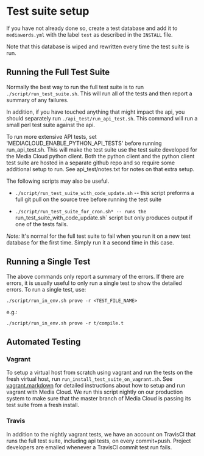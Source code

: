 # Test suite setup

If you have not already done so, create a test database and add it to `mediawords.yml` with the label `test` as
described in the `INSTALL` file.

Note that this database is wiped and rewritten every time the test suite is run.

## Running the Full Test Suite

Normally the best way to run the full test suite is to run `./script/run_test_suite.sh`. This will run all of the tests
and then report a summary of any failures.

In addition, if you have touched anything that might impact the api, you should separately run
`./api_test/run_api_test.sh`.  This command will run a small perl test suite against the api.

To run more extensive API tests, set 'MEDIACLOUD_ENABLE_PYTHON_API_TESTS' before running run_api_test.sh.  This will
make the test suite use the test suite developed for the Media Cloud python client.  Both the python client and the
python client test suite are hosted in a separate github repo and so require some additional setup to run. See
api_test/notes.txt for notes on that extra setup.

The following scripts may also be useful.

* `./script/run_test_suite_with_code_update.sh` -- this script preforms a full git pull on the source tree
before running the test suite

* `./script/run_test_suite_for_cron.sh* -- runs the `run_test_suite_with_code_update.sh` script but only produces output
if one of the tests fails.

*Note:* It's normal for the full test suite to fail when you run it on a new test database for the first time. Simply
run it a second time in this case.

## Running a Single Test

The above commands only report a summary of the errors.  If there are errors, it is usually useful to only run a single
test to show the detailed errors. To run a single test, use:

    ./script/run_in_env.sh prove -r <TEST_FILE_NAME>

e.g.:

    ./script/run_in_env.sh prove -r t/compile.t

## Automated Testing

### Vagrant

To setup a virtual host from scratch using vagrant and run the tests on the fresh virtual host, run
`run_install_test_suite_on_vagrant.sh`.  See [vagrant.markdown](vagrant.markdown) for detailed instructions about
how to setup and run vagrant with Media Cloud.  We run this script nightly on our production system to make sure that
the master branch of Media Cloud is passing its test suite from a fresh install.

### Travis

In addition to the nightly vagrant tests, we have an account on TravisCI that runs the full test suite, including api
tests, on every commit+push.  Project developers are emailed whenever a TravisCI commit test run fails.
